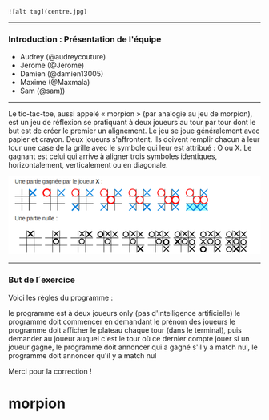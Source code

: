 																										![alt tag](centre.jpg)

-------------

### Introduction : Présentation de l'équipe
- Audrey (@audreycouture)
- Jerome (@Jerome)
- Damien (@damien13005)
- Maxime (@Maxmala)
- Sam 	(@sam))

-------------

Le tic-tac-toe, aussi appelé « morpion » (par analogie au jeu de morpion), est un jeu de réflexion se pratiquant à deux joueurs au tour par tour dont le but est de créer le premier un alignement.
Le jeu se joue généralement avec papier et crayon.
Deux joueurs s'affrontent. Ils doivent remplir chacun à leur tour une case de la grille avec le symbole qui leur est attribué : O ou X. 
Le gagnant est celui qui arrive à aligner trois symboles identiques, horizontalement, verticalement ou en diagonale.

![alt tag](regle.png)

------------

### But de l´exercice

Voici les règles du programme :

le programme est à deux joueurs only (pas d'intelligence artificielle)
le programme doit commencer en demandant le prénom des joueurs
le programme doit afficher le plateau chaque tour (dans le terminal), puis demander au joueur auquel c'est le tour où ce dernier compte jouer
si un joueur gagne, le programme doit annoncer qui a gagné
s'il y a match nul, le programme doit annoncer qu'il y a match nul



Merci pour la correction ! 



# morpion
